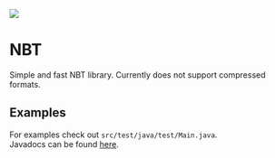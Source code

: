[![](https://jitpack.io/v/MeteorDevelopment/nbt.svg)](https://jitpack.io/#MeteorDevelopment/nbt)

# NBT
Simple and fast NBT library. Currently does not support compressed formats.

## Examples
For examples check out `src/test/java/test/Main.java`.  
Javadocs can be found [here](https://javadoc.jitpack.io/com/github/MeteorDevelopment/nbt/0.1.1/javadoc/).